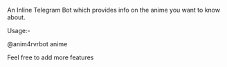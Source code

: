 An Inline Telegram Bot which provides info on the anime you want to know about.

Usage:-

@anim4rvrbot anime <anime-name>

Feel free to add more features